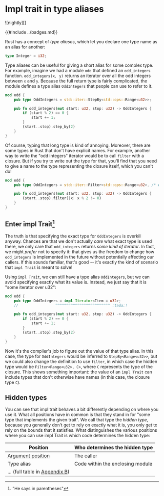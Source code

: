 # Impl trait in type aliases

![nightly][]

{{#include ../badges.md}}

Rust has a concept of *type aliases*, which let you declare one type name as an alias for another:

```rust
type Integer = i32;
```

Type aliases can be useful for giving a short alias for some complex type. For example, imagine we had a module `odd` that defined an `odd_integers` function. `odd_integers(x, y)` returns an iterator over all the odd integers between `x` and `y`. Because the full return type is fairly complicated, the module defines a type alias `OddIntegers` that people can use to refer to it.

```rust
mod odd {
    pub type OddIntegers = std::iter::StepBy<std::ops::Range<u32>>;

    pub fn odd_integers(mut start: u32, stop: u32) -> OddIntegers {
        if (start % 2) == 0 {
            start += 1;
        }
        (start..stop).step_by(2)
    }
}
```

Of course, typing that long type is kind of annoying. Moreover, there are some types in Rust that don't have explicit names. For example, another way to write the "odd integers" iterator would be to call `filter` with a closure. But if you try to write out the type for that, you'll find that you need to give a name to the type representing the closure itself, which you can't do!

```rust
mod odd {
    pub type OddIntegers = std::iter::Filter<std::ops::Range<u32>, /* what goes here? */>;

    pub fn odd_integers(mut start: u32, stop: u32) -> OddIntegers {
        (start..stop).filter(|x| x % 2 != 0)
    }
}
```

## Enter impl Trait[^paren]

[^paren]: "He says in parentheses"

The truth is that specifying the exact type for `OddIntegers` is overkill anyway. Chances are that we don't actually *care* what exact type is used there, we only care that `odd_integers` returns *some kind of iterator*. In fact, we might *prefer* not to specify it: that gives us the freedom to change how `odd_integers` is implemented in the future without potentially affecting our callers. If this sounds familiar, that's good -- it's exactly the kind of scenario that `impl Trait` is meant to solve!

Using `impl Trait`, we can still have a type alias `OddIntegers`, but we can avoid specifying exactly what its value is. Instead, we just say that it is "some iterator over u32":

```rust
mod odd {
    pub type OddIntegers = impl Iterator<Item = u32>;
    //                 ^^^^^^^^^^^^^^^^^^^^^^^^^ :tada:!

    pub fn odd_integers(mut start: u32, stop: u32) -> OddIntegers {
        if (start % 2) == 0 {
            start += 1;
        }
        (start..stop).step_by(2)
    }
}
```

Now it's the compiler's job to figure out the value of that type alias. In this case, the type for `OddIntegers` would be inferred to `StepBy<Range<u32>>`, but we could also change the definition to use `filter`, in which case the hidden type would be `Filter<Range<u32>, C>`, where `C` represents the type of the closure. This shows something important: the value of an `impl Trait` can include types that don't otherwise have names (in this case, the closure type `C`).

## Hidden types

You can see that impl trait behaves a bit differently depending on where you use it. What all positions have in common is that they stand in for "some type that implements the given trait". We call that type the *hidden type*, because you generally don't get to rely on exactly what it is, you only get to rely on the bounds that it satisfies. What distinguishes the various positions where you can use impl Trait is which code determines the hidden type:

| Position                         | Who determines the hidden type   |
| -------------------------------- | -------------------------------- |
| [Argument position][apit]        | The caller                       |
| Type alias                       | Code within the enclosing module |
| ... (full table in [Appendix B]) |                                  |

[apit]: ./apit.md
[Appendix B]: ./where_ok.md

